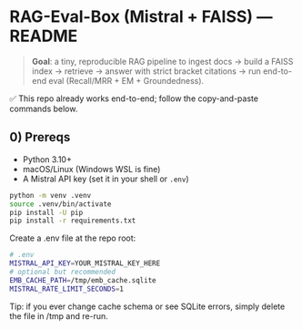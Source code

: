 # RAG-Eval-Box (Mistral + FAISS) — README

> **Goal**: a tiny, reproducible RAG pipeline to ingest docs → build a FAISS index → retrieve → answer with strict bracket citations → run end-to-end eval (Recall/MRR + EM + Groundedness).

✅ This repo already works end-to-end; follow the copy-and-paste commands below.

## 0) Prereqs
* Python 3.10+
* macOS/Linux (Windows WSL is fine)
* A Mistral API key (set it in your shell or `.env`)

```sh
python -m venv .venv
source .venv/bin/activate
pip install -U pip
pip install -r requirements.txt
```

Create a .env file at the repo root:

```sh
# .env
MISTRAL_API_KEY=YOUR_MISTRAL_KEY_HERE
# optional but recommended
EMB_CACHE_PATH=/tmp/emb_cache.sqlite
MISTRAL_RATE_LIMIT_SECONDS=1
```

Tip: if you ever change cache schema or see SQLite errors, simply delete the file in /tmp and re-run.

